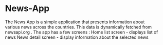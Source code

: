 # News-App
The News App is a simple application that presents information about various news across the countries. This data is dynamically fetched from newsapi.org .  The app has a few screens :  Home list screen - displays list of news News detail screen - display information about the selected news
